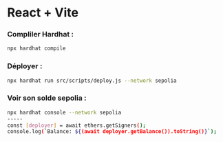 # React + Vite

### Compliler Hardhat : 
```bash
npx hardhat compile
```

### Déployer : 
```bash
npx hardhat run src/scripts/deploy.js --network sepolia
```

### Voir son solde sepolia : 
```bash
npx hardhat console --network sepolia
-----
const [deployer] = await ethers.getSigners();
console.log(`Balance: ${(await deployer.getBalance()).toString()}`);
```